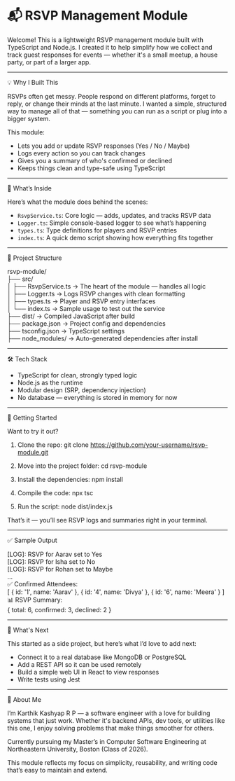 # 📬 RSVP Management Module

Welcome! This is a lightweight RSVP management module built with TypeScript and Node.js. I created it to help simplify how we collect and track guest responses for events — whether it's a small meetup, a house party, or part of a larger app.

---

💡 Why I Built This

RSVPs often get messy. People respond on different platforms, forget to reply, or change their minds at the last minute. I wanted a simple, structured way to manage all of that — something you can run as a script or plug into a bigger system.

This module:
- Lets you add or update RSVP responses (Yes / No / Maybe)
- Logs every action so you can track changes
- Gives you a summary of who's confirmed or declined
- Keeps things clean and type-safe using TypeScript

---

🧠 What’s Inside

Here’s what the module does behind the scenes:
- `RsvpService.ts`: Core logic — adds, updates, and tracks RSVP data
- `Logger.ts`: Simple console-based logger to see what’s happening
- `types.ts`: Type definitions for players and RSVP entries
- `index.ts`: A quick demo script showing how everything fits together

---

📁 Project Structure

rsvp-module/  
├── src/  
│   ├── RsvpService.ts        → The heart of the module — handles all logic  
│   ├── Logger.ts             → Logs RSVP changes with clean formatting  
│   ├── types.ts              → Player and RSVP entry interfaces  
│   └── index.ts              → Sample usage to test out the service  
├── dist/                     → Compiled JavaScript after build  
├── package.json              → Project config and dependencies  
├── tsconfig.json             → TypeScript settings  
├── node_modules/             → Auto-generated dependencies after install  

---

🛠 Tech Stack

- TypeScript for clean, strongly typed logic
- Node.js as the runtime
- Modular design (SRP, dependency injection)
- No database — everything is stored in memory for now

---

🚀 Getting Started

Want to try it out?

1. Clone the repo:
   git clone https://github.com/your-username/rsvp-module.git

2. Move into the project folder:
   cd rsvp-module

3. Install the dependencies:
   npm install

4. Compile the code:
   npx tsc

5. Run the script:
   node dist/index.js

That’s it — you’ll see RSVP logs and summaries right in your terminal.

---

✅ Sample Output

[LOG]: RSVP for Aarav set to Yes  
[LOG]: RSVP for Isha set to No  
[LOG]: RSVP for Rohan set to Maybe  
...  
✅ Confirmed Attendees:  
[ { id: '1', name: 'Aarav' }, { id: '4', name: 'Divya' }, { id: '6', name: 'Meera' } ]  
📊 RSVP Summary:  
{ total: 6, confirmed: 3, declined: 2 }

---

🔮 What's Next

This started as a side project, but here’s what I’d love to add next:
- Connect it to a real database like MongoDB or PostgreSQL
- Add a REST API so it can be used remotely
- Build a simple web UI in React to view responses
- Write tests using Jest

---

👋 About Me

I’m Karthik Kashyap R P — a software engineer with a love for building systems that just work. Whether it's backend APIs, dev tools, or utilities like this one, I enjoy solving problems that make things smoother for others.

Currently pursuing my Master’s in Computer Software Engineering at Northeastern University, Boston (Class of 2026).

This module reflects my focus on simplicity, reusability, and writing code that’s easy to maintain and extend.


